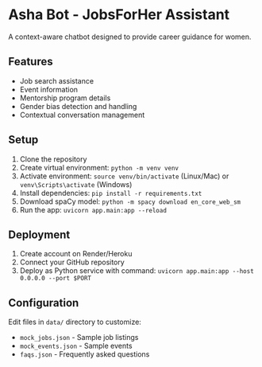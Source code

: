 # Asha Bot - JobsForHer Assistant

A context-aware chatbot designed to provide career guidance for women.

## Features
- Job search assistance
- Event information
- Mentorship program details
- Gender bias detection and handling
- Contextual conversation management

## Setup
1. Clone the repository
2. Create virtual environment: `python -m venv venv`
3. Activate environment: `source venv/bin/activate` (Linux/Mac) or `venv\Scripts\activate` (Windows)
4. Install dependencies: `pip install -r requirements.txt`
5. Download spaCy model: `python -m spacy download en_core_web_sm`
6. Run the app: `uvicorn app.main:app --reload`

## Deployment
1. Create account on Render/Heroku
2. Connect your GitHub repository
3. Deploy as Python service with command: `uvicorn app.main:app --host 0.0.0.0 --port $PORT`

## Configuration
Edit files in `data/` directory to customize:
- `mock_jobs.json` - Sample job listings
- `mock_events.json` - Sample events
- `faqs.json` - Frequently asked questions